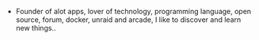 - Founder of alot apps, lover of technology, programming language, open source, forum, docker, unraid and arcade, I like to discover and learn new things..
  <br>









































































































































































































































































































































































































































































































































































































































































































































































































































































































































